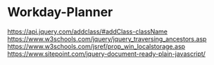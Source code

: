 # Workday-Planner






https://api.jquery.com/addclass/#addClass-className
https://www.w3schools.com/jquery/jquery_traversing_ancestors.asp
https://www.w3schools.com/jsref/prop_win_localstorage.asp
https://www.sitepoint.com/jquery-document-ready-plain-javascript/
